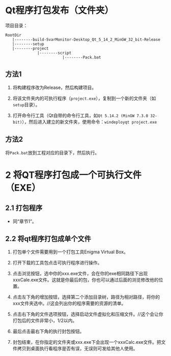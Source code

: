# Qt程序打包发布（文件夹）

项目目录：

```
RootDir
   |--------build-SvarMonitor-Desktop_Qt_5_14_2_MinGW_32_bit-Release
   |--------setup
   |--------project
              |--------script
                         |--------Pack.bat
```

## 方法1

1. 将构建程序改为Release，然后构建项目。

2. 将该文件夹内的可执行程序（`project.exe`），复制到一个新的文件夹（如`setup`目录）。

3. 打开命令行工具（Qt自带的命令行工具，如`Qt 5.14.2 (MinGW 7.3.0 32-bit)`），然后进入建立的新文件夹，使用命令：`windeployqt project.exe`

## 方法2

将`Pack.bat`放到工程对应的目录下，然后执行。

# 2 将QT程序打包成一个可执行文件（EXE）

## 2.1 打包程序

- 同“章节1”。

## 2.2 将qt程序打包成单个文件

1. 打包单个文件需要用到一个打包工具Enigma Virtual Box。

2. 打开下载的工具包点击可执行程序进行操作。

3. 点击浏览按钮，选中你的xxx.exe文件，会在你的exe相同路径下出现xxxCale.exe文件。这就是你最后的包，你也可以通过后面的浏览修改他的位置。

4. 点击左下角的增加按钮，选择第二个添加目录树，路径为相对路径，将你的xxx文件夹选中。//这会列出你的程序需要的资源的清单。

5. 点击右下角的文件选项按钮，选择启动文件虚拟化和压缩文件。//这个会让你打包后的文件非常小，1/2以内。

6. 最后点击最右下角的执行封包按钮。

7. 封包结束，在你指定的文件夹或xxx.exe下会出现一个xxxCalc.exe文件。把文件拷贝到桌面执行看程序是否有误，无误则可发给其他人使用。